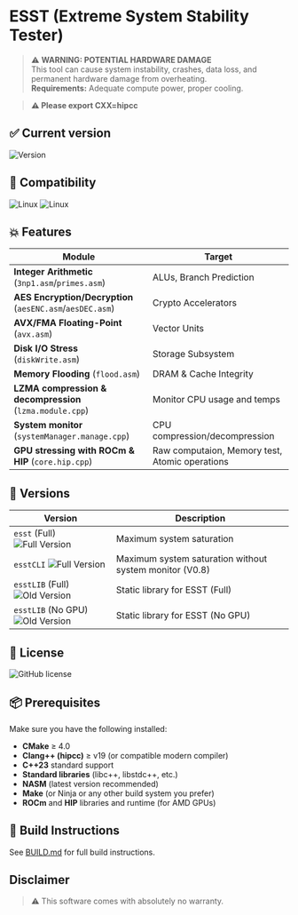 # ESST (Extreme System Stability Tester) 

> ⚠️ **WARNING: POTENTIAL HARDWARE DAMAGE**  
> This tool can cause system instability, crashes, data loss, and permanent hardware damage from overheating.  
> **Requirements:** Adequate compute power, proper cooling.

> **⚠️ Please export CXX=hipcc**

## ✅ Current version

![Version](https://img.shields.io/badge/Current%20Version-v0.8.5-blue)

## 🐧 Compatibility
![Linux](https://img.shields.io/badge/Compatibility-Linux-important)
![Linux](https://img.shields.io/badge/Compatibility-Windows-blue)

## 💥 Features

| Module | Target |
|--------|--------|
| **Integer Arithmetic** (`3np1.asm`/`primes.asm`) | ALUs, Branch Prediction |
| **AES Encryption/Decryption** (`aesENC.asm`/`aesDEC.asm`)| Crypto Accelerators |
| **AVX/FMA Floating-Point** (`avx.asm`) | Vector Units |
| **Disk I/O Stress** (`diskWrite.asm`) | Storage Subsystem |
| **Memory Flooding** (`flood.asm`) | DRAM & Cache Integrity |
| **LZMA compression & decompression** (`lzma.module.cpp`) | Monitor CPU usage and temps |
| **System monitor** (`systemManager.manage.cpp`) | CPU compression/decompression |
| **GPU stressing with ROCm & HIP** (`core.hip.cpp`) | Raw computaion, Memory test, Atomic operations |

## 🚀 Versions

| Version | Description                                             |
|---------|---------------------------------------------------------|
| `esst` (Full) ![Full Version](https://img.shields.io/badge/Version-Full-red) | Maximum system saturation                               |
| `esstCLI` ![Full Version](https://img.shields.io/badge/Version-CLI-red) | Maximum system saturation without system monitor (V0.8) |
| `esstLIB` (Full) ![Old Version](https://img.shields.io/badge/Version-Library-blue) | Static library for ESST (Full)                          |
| `esstLIB` (No GPU) ![Old Version](https://img.shields.io/badge/Version-Library%20No%20GPU-blue) | Static library for ESST (No GPU)                        |

## 📜 License

![GitHub license](https://img.shields.io/badge/license-MIT-green)

## 📦 Prerequisites

Make sure you have the following installed:

* **CMake** ≥ 4.0
* **Clang++ (hipcc)** ≥ v19 (or compatible modern compiler)
* **C++23** standard support
* **Standard libraries** (libc++, libstdc++, etc.)
* **NASM** (latest version recommended)
* **Make** (or Ninja or any other build system you prefer)
* **ROCm** and **HIP** libraries and runtime (for AMD GPUs)

## 🔧 Build Instructions

See [BUILD.md](./BUILD.md) for full build instructions.

## Disclaimer

> ⚠️ This software comes with absolutely no warranty.
